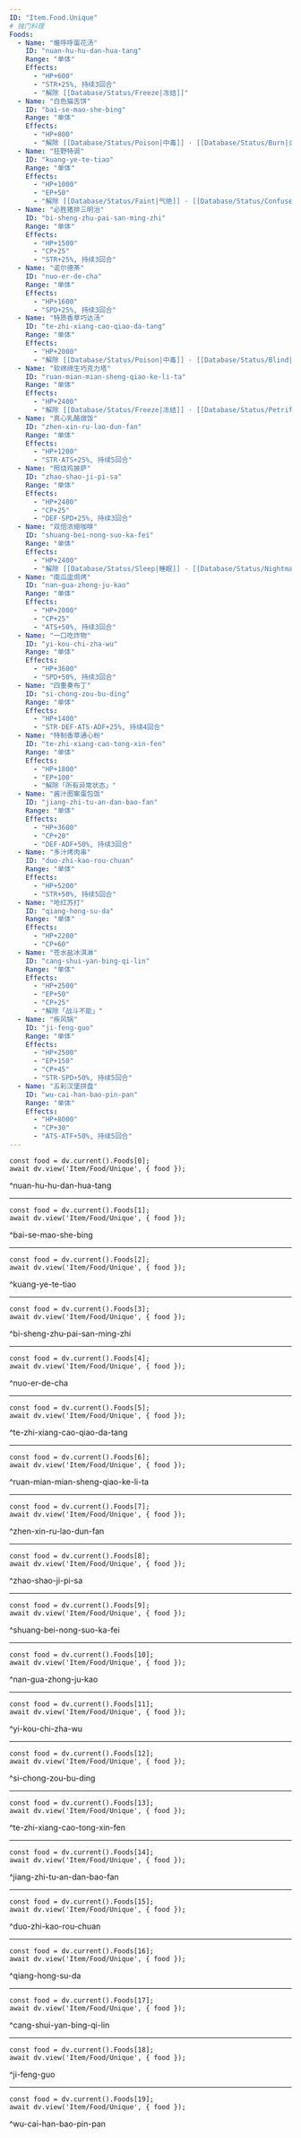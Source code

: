 ```yaml
---
ID: "Item.Food.Unique"
# 独门料理
Foods:
  - Name: "暖呼呼蛋花汤"
    ID: "nuan-hu-hu-dan-hua-tang"
    Range: "单体"
    Effects:
      - "HP+600"
      - "STR+25%, 持续3回合"
      - "解除 [[Database/Status/Freeze|冻结]]"
  - Name: "白色猫舌饼"
    ID: "bai-se-mao-she-bing"
    Range: "单体"
    Effects:
      - "HP+800"
      - "解除 [[Database/Status/Poison|中毒]] · [[Database/Status/Burn|炎伤]]"
  - Name: "狂野特调"
    ID: "kuang-ye-te-tiao"
    Range: "单体"
    Effects:
      - "HP+1000"
      - "EP+50"
      - "解除 [[Database/Status/Faint|气绝]] · [[Database/Status/Confuse|混乱]]"
  - Name: "必胜猪排三明治"
    ID: "bi-sheng-zhu-pai-san-ming-zhi"
    Range: "单体"
    Effects:
      - "HP+1500"
      - "CP+25"
      - "STR+25%, 持续3回合"
  - Name: "诺尔德茶"
    ID: "nuo-er-de-cha"
    Range: "单体"
    Effects:
      - "HP+1600"
      - "SPD+25%, 持续3回合"
  - Name: "特质香草巧达汤"
    ID: "te-zhi-xiang-cao-qiao-da-tang"
    Range: "单体"
    Effects:
      - "HP+2000"
      - "解除 [[Database/Status/Poison|中毒]] · [[Database/Status/Blind|黑暗]] · [[Database/Status/Burn|炎伤]] · [[Database/Status/Freeze|冻结]]"
  - Name: "软绵绵生巧克力塔"
    ID: "ruan-mian-mian-sheng-qiao-ke-li-ta"
    Range: "单体"
    Effects:
      - "HP+2400"
      - "解除 [[Database/Status/Freeze|冻结]] · [[Database/Status/Petrify|石化]]"
  - Name: "真心乳酪燉饭"
    ID: "zhen-xin-ru-lao-dun-fan"
    Range: "单体"
    Effects:
      - "HP+1200"
      - "STR·ATS+25%, 持续5回合"
  - Name: "照烧鸡披萨"
    ID: "zhao-shao-ji-pi-sa"
    Range: "单体"
    Effects:
      - "HP+2400"
      - "CP+25"
      - "DEF·SPD+25%, 持续3回合"
  - Name: "双倍浓缩咖啡"
    ID: "shuang-bei-nong-suo-ka-fei"
    Range: "单体"
    Effects:
      - "HP+2400"
      - "解除 [[Database/Status/Sleep|睡眠]] · [[Database/Status/Nightmare|恶梦]] · [[Database/Status/Faint|气绝]] · [[Database/Status/Confuse|混乱]]"
  - Name: "南瓜盅焗烤"
    ID: "nan-gua-zhong-ju-kao"
    Range: "单体"
    Effects:
      - "HP+2000"
      - "CP+25"
      - "ATS+50%, 持续3回合"
  - Name: "一口吃炸物"
    ID: "yi-kou-chi-zha-wu"
    Range: "单体"
    Effects:
      - "HP+3600"
      - "SPD+50%, 持续3回合"
  - Name: "四重奏布丁"
    ID: "si-chong-zou-bu-ding"
    Range: "单体"
    Effects:
      - "HP+1400"
      - "STR·DEF·ATS·ADF+25%, 持续4回合"
  - Name: "特制香草通心粉"
    ID: "te-zhi-xiang-cao-tong-xin-fen"
    Range: "单体"
    Effects:
      - "HP+1800"
      - "EP+100"
      - "解除「所有异常状态」"
  - Name: "酱汁图案蛋包饭"
    ID: "jiang-zhi-tu-an-dan-bao-fan"
    Range: "单体"
    Effects:
      - "HP+3600"
      - "CP+20"
      - "DEF·ADF+50%, 持续3回合"
  - Name: "多汁烤肉串"
    ID: "duo-zhi-kao-rou-chuan"
    Range: "单体"
    Effects:
      - "HP+5200"
      - "STR+50%, 持续5回合"
  - Name: "呛红苏打"
    ID: "qiang-hong-su-da"
    Range: "单体"
    Effects:
      - "HP+2200"
      - "CP+60"
  - Name: "苍水盐冰淇淋"
    ID: "cang-shui-yan-bing-qi-lin"
    Range: "单体"
    Effects:
      - "HP+2500"
      - "EP+50"
      - "CP+25"
      - "解除「战斗不能」"
  - Name: "疾风锅"
    ID: "ji-feng-guo"
    Range: "单体"
    Effects:
      - "HP+2500"
      - "EP+150"
      - "CP+45"
      - "STR·SPD+50%, 持续5回合"
  - Name: "五彩汉堡拼盘"
    ID: "wu-cai-han-bao-pin-pan"
    Range: "单体"
    Effects:
      - "HP+8000"
      - "CP+30"
      - "ATS·ATF+50%, 持续5回合"
---
```

```dataviewjs
const food = dv.current().Foods[0];
await dv.view('Item/Food/Unique', { food });
```
^nuan-hu-hu-dan-hua-tang

---

```dataviewjs
const food = dv.current().Foods[1];
await dv.view('Item/Food/Unique', { food });
```
^bai-se-mao-she-bing

---

```dataviewjs
const food = dv.current().Foods[2];
await dv.view('Item/Food/Unique', { food });
```
^kuang-ye-te-tiao

---

```dataviewjs
const food = dv.current().Foods[3];
await dv.view('Item/Food/Unique', { food });
```
^bi-sheng-zhu-pai-san-ming-zhi

---

```dataviewjs
const food = dv.current().Foods[4];
await dv.view('Item/Food/Unique', { food });
```
^nuo-er-de-cha

---

```dataviewjs
const food = dv.current().Foods[5];
await dv.view('Item/Food/Unique', { food });
```
^te-zhi-xiang-cao-qiao-da-tang

---

```dataviewjs
const food = dv.current().Foods[6];
await dv.view('Item/Food/Unique', { food });
```
^ruan-mian-mian-sheng-qiao-ke-li-ta

---

```dataviewjs
const food = dv.current().Foods[7];
await dv.view('Item/Food/Unique', { food });
```
^zhen-xin-ru-lao-dun-fan

---

```dataviewjs
const food = dv.current().Foods[8];
await dv.view('Item/Food/Unique', { food });
```
^zhao-shao-ji-pi-sa

---

```dataviewjs
const food = dv.current().Foods[9];
await dv.view('Item/Food/Unique', { food });
```
^shuang-bei-nong-suo-ka-fei

---

```dataviewjs
const food = dv.current().Foods[10];
await dv.view('Item/Food/Unique', { food });
```
^nan-gua-zhong-ju-kao

---

```dataviewjs
const food = dv.current().Foods[11];
await dv.view('Item/Food/Unique', { food });
```
^yi-kou-chi-zha-wu

---

```dataviewjs
const food = dv.current().Foods[12];
await dv.view('Item/Food/Unique', { food });
```
^si-chong-zou-bu-ding

---

```dataviewjs
const food = dv.current().Foods[13];
await dv.view('Item/Food/Unique', { food });
```
^te-zhi-xiang-cao-tong-xin-fen

---

```dataviewjs
const food = dv.current().Foods[14];
await dv.view('Item/Food/Unique', { food });
```
^jiang-zhi-tu-an-dan-bao-fan

---

```dataviewjs
const food = dv.current().Foods[15];
await dv.view('Item/Food/Unique', { food });
```
^duo-zhi-kao-rou-chuan

---

```dataviewjs
const food = dv.current().Foods[16];
await dv.view('Item/Food/Unique', { food });
```
^qiang-hong-su-da

---

```dataviewjs
const food = dv.current().Foods[17];
await dv.view('Item/Food/Unique', { food });
```
^cang-shui-yan-bing-qi-lin

---

```dataviewjs
const food = dv.current().Foods[18];
await dv.view('Item/Food/Unique', { food });
```
^ji-feng-guo

---

```dataviewjs
const food = dv.current().Foods[19];
await dv.view('Item/Food/Unique', { food });
```
^wu-cai-han-bao-pin-pan